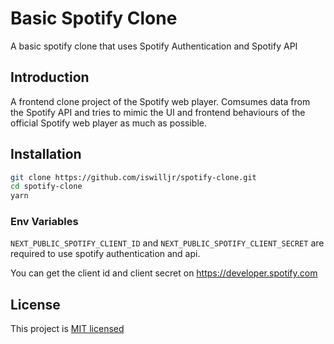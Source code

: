 # Basic Spotify Clone

A basic spotify clone that uses Spotify Authentication and Spotify API

## Introduction

A frontend clone project of the Spotify web player. Comsumes data from the Spotify API and tries to mimic the UI and frontend behaviours of the official Spotify web player as much as possible.

## Installation

```bash
git clone https://github.com/iswilljr/spotify-clone.git
cd spotify-clone
yarn
```

### Env Variables

`NEXT_PUBLIC_SPOTIFY_CLIENT_ID` and `NEXT_PUBLIC_SPOTIFY_CLIENT_SECRET` are required to use spotify authentication and api.

You can get the client id and client secret on <https://developer.spotify.com>

## License

This project is [MIT licensed](./LICENSE)
